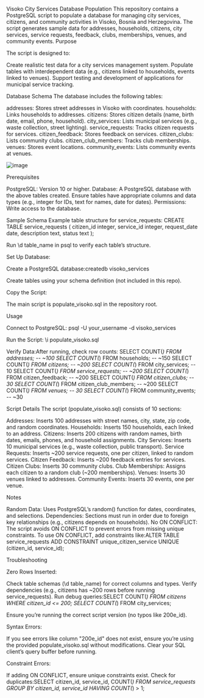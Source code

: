 Visoko City Services Database Population
This repository contains a PostgreSQL script to populate a database for managing city services, citizens, and community activities in Visoko, Bosnia and Herzegovina. The script generates sample data for addresses, households, citizens, city services, service requests, feedback, clubs, memberships, venues, and community events.
Purpose

The script is designed to:

Create realistic test data for a city services management system.
Populate tables with interdependent data (e.g., citizens linked to households, events linked to venues).
Support testing and development of applications for municipal service tracking.

Database Schema
The database includes the following tables:

addresses: Stores street addresses in Visoko with coordinates.
households: Links households to addresses.
citizens: Stores citizen details (name, birth date, email, phone, household).
city_services: Lists municipal services (e.g., waste collection, street lighting).
service_requests: Tracks citizen requests for services.
citizen_feedback: Stores feedback on services.
citizen_clubs: Lists community clubs.
citizen_club_members: Tracks club memberships.
venues: Stores event locations.
community_events: Lists community events at venues.



![image](https://github.com/user-attachments/assets/9eb75249-9093-4123-a9ea-7064e594c355)


Prerequisites

PostgreSQL: Version 10 or higher.
Database: A PostgreSQL database with the above tables created. Ensure tables have appropriate columns and data types (e.g., integer for IDs, text for names, date for dates).
Permissions: Write access to the database.

Sample Schema
Example table structure for service_requests:
CREATE TABLE service_requests (
    citizen_id integer,
    service_id integer,
    request_date date,
    description text,
    status text
);

Run \d table_name in psql to verify each table’s structure.


Set Up Database:

Create a PostgreSQL database:createdb visoko_services


Create tables using your schema definition (not included in this repo).


Copy the Script:

The main script is populate_visoko.sql in the repository root.



Usage

Connect to PostgreSQL:
psql -U your_username -d visoko_services


Run the Script:
\i populate_visoko.sql


Verify Data:After running, check row counts:
SELECT COUNT(*) FROM addresses;          -- ~100
SELECT COUNT(*) FROM households;        -- ~150
SELECT COUNT(*) FROM citizens;          -- ~200
SELECT COUNT(*) FROM city_services;     -- 10
SELECT COUNT(*) FROM service_requests;  -- ~200
SELECT COUNT(*) FROM citizen_feedback;  -- ~200
SELECT COUNT(*) FROM citizen_clubs;     -- 30
SELECT COUNT(*) FROM citizen_club_members; -- ~200
SELECT COUNT(*) FROM venues;            -- 30
SELECT COUNT(*) FROM community_events;  -- ~30



Script Details
The script (populate_visoko.sql) consists of 10 sections:

Addresses: Inserts 100 addresses with street names, city, state, zip code, and random coordinates.
Households: Inserts 150 households, each linked to an address.
Citizens: Inserts 200 citizens with random names, birth dates, emails, phones, and household assignments.
City Services: Inserts 10 municipal services (e.g., waste collection, public transport).
Service Requests: Inserts ~200 service requests, one per citizen, linked to random services.
Citizen Feedback: Inserts ~200 feedback entries for services.
Citizen Clubs: Inserts 30 community clubs.
Club Memberships: Assigns each citizen to a random club (~200 memberships).
Venues: Inserts 30 venues linked to addresses.
Community Events: Inserts 30 events, one per venue.

Notes

Random Data: Uses PostgreSQL’s random() function for dates, coordinates, and selections.
Dependencies: Sections must run in order due to foreign key relationships (e.g., citizens depends on households).
No ON CONFLICT: The script avoids ON CONFLICT to prevent errors from missing unique constraints. To use ON CONFLICT, add constraints like:ALTER TABLE service_requests ADD CONSTRAINT unique_citizen_service UNIQUE (citizen_id, service_id);

Troubleshooting

Zero Rows Inserted:

Check table schemas (\d table_name) for correct columns and types.
Verify dependencies (e.g., citizens has ~200 rows before running service_requests).
Run debug queries:SELECT COUNT(*) FROM citizens WHERE citizen_id <= 200;
SELECT COUNT(*) FROM city_services;


Ensure you’re running the correct script version (no typos like 200e_id).


Syntax Errors:

If you see errors like column "200e_id" does not exist, ensure you’re using the provided populate_visoko.sql without modifications.
Clear your SQL client’s query buffer before running.


Constraint Errors:

If adding ON CONFLICT, ensure unique constraints exist. Check for duplicates:SELECT citizen_id, service_id, COUNT(*) FROM service_requests GROUP BY citizen_id, service_id HAVING COUNT(*) > 1;

